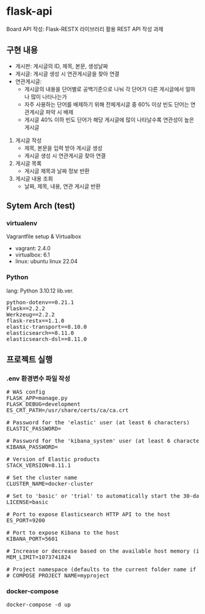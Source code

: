 # flask-api
Board API 작성: Flask-RESTX 라이브러리 활용 REST API 작성 과제

## 구현 내용
- 게시판: 게시글의 ID, 제목, 본문, 생성날짜
- 게시글: 게시글 생성 시 연관게시글을 찾아 연결
- 연관게시글:
    - 게시글의 내용을 단어별로 공백기준으로 나눠 각 단어가 다른 게시글에서 얼마나 많이 나타나는가
    - 자주 사용하는 단어를 배제하기 위해 전체게시글 중 60% 이상 빈도 단어는 연관게시글 파악 시 배제
    - 게시글 40% 이하 빈도 단어가 해당 게시글에 많이 나타날수록 연관성이 높은 게시글

1. 게시글 작성
    - 제목, 본문을 입력 받아 게시글 생성
    - 게시글 생성 시 연관게시글 찾아 연결
2. 게시글 목록
    - 게시글 제목과 날짜 정보 반환
3. 게시글 내용 조회
    - 날짜, 제목, 내용, 연관 게시글 반환

## Sytem Arch (test)
### virtualenv
Vagrantfile setup & Virtualbox
- vagrant: 2.4.0
- virtualbox: 6.1
- linux: ubuntu linux 22.04

### Python
lang: Python 3.10.12
lib.ver.
<pre>
python-dotenv==0.21.1
Flask==2.2.2
Werkzeug==2.2.2
flask-restx==1.1.0
elastic-transport==8.10.0
elasticsearch==8.11.0
elasticsearch-dsl==8.11.0
</pre>

## 프로젝트 실행
### .env 환경변수 파일 작성
<pre>
# WAS config
FLASK_APP=manage.py
FLASK_DEBUG=development
ES_CRT_PATH=/usr/share/certs/ca/ca.crt

# Password for the 'elastic' user (at least 6 characters)
ELASTIC_PASSWORD=

# Password for the 'kibana_system' user (at least 6 characters)
KIBANA_PASSWORD=

# Version of Elastic products
STACK_VERSION=8.11.1

# Set the cluster name
CLUSTER_NAME=docker-cluster

# Set to 'basic' or 'trial' to automatically start the 30-day trial
LICENSE=basic

# Port to expose Elasticsearch HTTP API to the host
ES_PORT=9200

# Port to expose Kibana to the host
KIBANA_PORT=5601

# Increase or decrease based on the available host memory (in bytes)
MEM_LIMIT=1073741824

# Project namespace (defaults to the current folder name if not set)
# COMPOSE_PROJECT_NAME=myproject
</pre>

### docker-compose
<pre>
docker-compose -d up
</pre>
